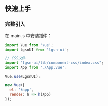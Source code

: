 ## 快速上手

### 完整引入

在 main.js 中安装插件：

```javascript
import Vue from 'vue';
import LgsnUI from 'lgsn-ui';

// CSS文件
import "lgsn-ui/lib/component-css/index.css";
import App from './App.vue';

Vue.use(LgsnUI);

new Vue({
  el: '#app',
  render: h => h(App)
});
```
